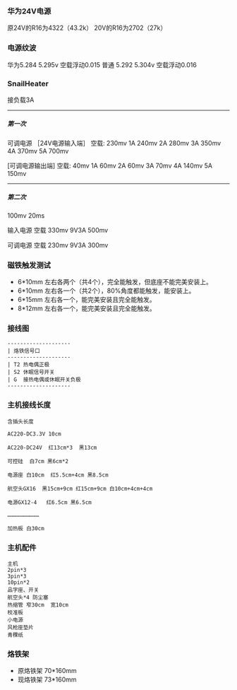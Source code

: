 ### 华为24V电源
原24V的R16为4322（43.2k）
20V的R16为2702（27k）

### 电源纹波
华为5.284  5.295v  空载浮动0.015
普通 5.292 5.304v  空载浮动0.016


### SnailHeater
接负载3A

---
##### 第一次
可调电源
［24V电源输入端］
空载: 230mv
1A 240mv
2A 280mv
3A 350mv
4A 370mv
5A 700mv

[可调电源输出端]
空载: 40mv
1A 60mv
2A 60mv
3A 70mv
4A 140mv
5A 150mv

---
##### 第二次
100mv  20ms

输入电源
空载 330mv
9V3A 500mv

可调电源
空载 230mv
9V3A  300mv


### 磁铁触发测试
* 6*10mm 左右各两个（共4个），完全能触发，但底座不能完美安装上。
* 6*10mm 左右各一个（共2个），80%角度都能触发，能安装上。
* 6*15mm 左右各一个，能完美安装且完全能触发。
* 8*12mm 左右各一个，能完美安装且完全能触发。

### 接线图
```
--------------------
| 烙铁信号口      
--------------------
| T2 热电偶正极   
| S2 休眠信号开关      
| G  接热电偶或休眠开关负极
--------------------
```


### 主机接线长度
```
含插头长度

AC220-DC3.3V 10cm

AC220-DC24V  红13cm*3  黑13cm

可控硅  白7cm 黑6cm*2

电源座 白10cm  红5.5cm+4cm 黑8.5cm

航空头GX16  黑15cm+9cm 红15cm+9cm 白10cm+4cm+4cm

电源GX12-4   红6.5cm 黑6.5cm

…………………………

加热板 白30cm

```


### 主机配件
```
主机
2pin*3
3pin*3
10pin*2
品字座、开关
航空头*4 防尘塞
热缩管 窄30cm  宽10cm
校准板
小电源
风枪座垫片
青稞纸
```

### 烙铁架
* 原烙铁架 70*160mm
* 现烙铁架 73*160mm

